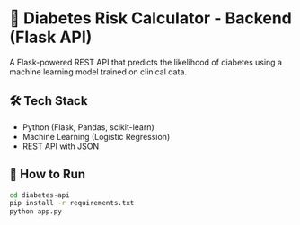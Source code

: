 # 🧠 Diabetes Risk Calculator - Backend (Flask API)

A Flask-powered REST API that predicts the likelihood of diabetes using a machine learning model trained on clinical data.

## 🛠️ Tech Stack

- Python (Flask, Pandas, scikit-learn)
- Machine Learning (Logistic Regression)
- REST API with JSON

## 🚀 How to Run

```bash
cd diabetes-api
pip install -r requirements.txt
python app.py
